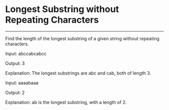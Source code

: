 # Longest Substring without Repeating Characters
---
Find the length of the longest substring of a given string without repeating characters.

Input: abccabcabcc

Output: 3

Explanation: The longest substrings are abc and cab, both of length 3.

Input: aaaabaaa

Output: 2

Explanation: ab is the longest substring, with a length of 2.

